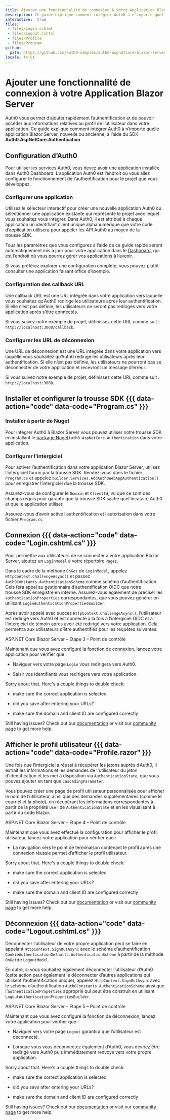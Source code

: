 ```yaml
---
title: Ajouter une fonctionnalité de connexion à votre Application Blazor Server
description: Ce guide explique comment intégrer Auth0 à n’importe quelle application Blazor Server, nouvelle ou ancienne, à l’aide du SDK Auth0.AspNetCore.Authentication
interactive:  true
files:
 - files/Login.cshtml
 - files/Logout.cshtml
 - files/Profile
 - files/Program
github:
  path: https://github.com/auth0-samples/auth0-aspnetcore-blazor-server-samples/tree/main/Quickstart/Sample
locale: fr-CA
---
```


# Ajouter une fonctionnalité de connexion à votre Application Blazor Server


<p>Auth0 vous permet d’ajouter rapidement l’authentification et de pouvoir accéder aux informations relatives au profil de l’utilisateur dans votre application. Ce guide explique comment intégrer Auth0 à n’importe quelle application Blazor Server, nouvelle ou ancienne, à l’aide du SDK <b>Auth0.AspNetCore.Authentication</b></p><p></p>

## Configuration d’Auth0


<p>Pour utiliser les services Auth0, vous devez avoir une application installée dans Auth0 Dashboard. L’application Auth0 est l’endroit où vous allez configurer le fonctionnement de l’authentification pour le projet que vous développez.</p><h3>Configurer une application</h3><p>Utilisez le sélecteur interactif pour créer une nouvelle application Auth0 ou sélectionner une application existante qui représente le projet avec lequel vous souhaitez vous intégrer. Dans Auth0, il est attribué à chaque application un identifiant client unique alphanumérique que votre code d’application utilisera pour appeler les API Auth0 au moyen de la trousse SDK.</p><p>Tous les paramètres que vous configurez à l’aide de ce guide rapide seront automatiquement mis à jour pour votre application dans le <a href="https://manage.auth0.com/dashboard/us/auth0-dsepaid/">Dashboard</a>, qui est l’endroit où vous pourrez gérer vos applications à l’avenir.</p><p>Si vous préférez explorer une configuration complète, vous pouvez plutôt consulter une application faisant office d’exemple.</p><h3>Configuration des callback URL</h3><p>Une callback URL est une URL intégrée dans votre application vers laquelle vous souhaitez qu’Auth0 redirige les utilisateurs après leur authentification. Si elle n’est pas définie, les utilisateurs ne seront pas redirigés vers votre application après s’être connectés.</p><p><div class="alert-container" severity="default"><p>Si vous suivez notre exemple de projet, définissez cette URL comme suit : <code>http://localhost:3000</code><code>/callback</code>.</p></div></p><h3>Configurer les URL de déconnexion</h3><p>Une URL de déconnexion est une URL intégrée dans votre application vers laquelle vous souhaitez qu’Auth0 redirige les utilisateurs après leur authentification. Si elle n’est pas définie, les utilisateurs ne pourront pas se déconnecter de votre application et recevront un message d’erreur.</p><p><div class="alert-container" severity="default"><p>Si vous suivez notre exemple de projet, définissez cette URL comme suit : <code>http://localhost:3000</code>.</p></div></p>

## Installer et configurer la trousse SDK {{{ data-action="code" data-code="Program.cs" }}}


<h3>Installer à partir de Nuget</h3><p>Pour intégrer Auth0 à Blazor Server vous pouvez utiliser notre trousse SDK en installant le <a href="https://www.nuget.org/packages/Auth0.AspNetCore.Authentication/">package Nuget</a><code>Auth0.AspNetCore.Authentication</code> dans votre application.</p><p></p><h3>Configurer l’intergiciel</h3><p>Pour activer l’authentification dans votre application Blazor Server, utilisez l’intergiciel fourni par la trousse SDK. Rendez-vous dans le fichier <code>Program.cs</code> et appelez <code>builder.Services.AddAuth0WebAppAuthentication()</code> pour enregistrer l’intergiciel due la trousse SDK.</p><p>Assurez-vous de configurer le <code>Domain</code> et <code>ClientId</code>, vu que ce sont des champs requis pour garantir que la trousse SDK sache quel locataire Auth0 et quelle application utiliser.</p><p>Assurez-vous d’avoir activé l’authentification et l’autorisation dans votre fichier <code>Program.cs</code>.</p>

## Connexion {{{ data-action="code" data-code="Login.cshtml.cs" }}}


<p>Pour permettre aux utilisateurs de se connecter à votre application Blazor Server, ajoutez un <code>LoginModel</code> à votre répertoire <code>Pages</code>.</p><p>Dans le cadre de la méthode <code>OnGet</code> de <code>LoginModel</code>, appelez <code>HttpContext.ChallengeAsync()</code> et passez <code>Auth0Constants.AuthenticationScheme</code> comme schéma d’authentification. Cela fera appel au gestionnaire d’authentification OIDC que notre trousse SDK enregistre en interne. Assurez-vous également de préciser les <code>authenticationProperties</code> correspondantes, que vous pouvez générer en utilisant <code>LoginAuthenticationPropertiesBuilder</code>.</p><p>Après avoir appelé avec succès <code>HttpContext.ChallengeAsync()</code>, l’utilisateur est redirigé vers Auth0 et est connecté à la fois à l’intergiciel OIDC et à l’intergiciel de témoin après avoir été redirigé vers votre application. Cela permettra aux utilisateurs d’être authentifiés pour les requêtes suivantes.</p><p><div class="checkpoint">ASP.NET Core Blazor Server – Étape 3 – Point de contrôle <div class="checkpoint-default"><p>Maintenant que vous avez configuré la fonction de connexion, lancez votre application pour vérifier que :</p><ul><li><p>Naviguer vers votre page <code>Login</code> vous redirigera vers Auth0.</p></li><li><p>Saisir vos identifiants vous redirigera vers votre application.</p></li></ul><p></p></div>

  <div class="checkpoint-success"></div>

  <div class="checkpoint-failure"><p>Sorry about that. Here&#39;s a couple things to double check:</p><ul><li><p>make sure the correct application is selected</p></li><li><p>did you save after entering your URLs?</p></li><li><p>make sure the domain and client ID are configured correctly</p></li></ul><p>Still having issues? Check out our <a href="https://auth0.com/docs">documentation</a> or visit our <a href="https://community.auth0.com/">community page</a> to get more help.</p></div>

  </div></p>

## Afficher le profil utilisateur {{{ data-action="code" data-code="Profile.razor" }}}


<p>Une fois que l’intergiciel a réussi à récupérer les jetons auprès d’Auth0, il extrait les informations et les demandes de l&#39;utilisateur du jeton d&#39;identification et les met à disposition via <code>AuthenticationState</code>, que vous pouvez ajouter en tant que <code>CascadingParameter</code>.</p><p>Vous pouvez créer une page de profil utilisateur personnalisée pour afficher le nom de l’utilisateur, ainsi que des demandes supplémentaires (comme le courriel et la photo), en récupérant les informations correspondantes à partir de la propriété <code>User</code> de <code>AuthenticationState</code> et en les visualisant à partir du code Blazor.</p><p><div class="checkpoint">ASP.NET Core Blazor Server – Étape 4 – Point de contrôle <div class="checkpoint-default"><p>Maintenant que vous avez effectué la configuration pour afficher le profil utilisateur, lancez votre application pour vérifier que :</p><ul><li><p>La navigation vers le point de terminaison contenant le profil après une connexion réussie permet d’afficher le profil utilisateur.</p></li></ul><p></p></div>

  <div class="checkpoint-success"></div>

  <div class="checkpoint-failure"><p>Sorry about that. Here&#39;s a couple things to double check:</p><ul><li><p>make sure the correct application is selected</p></li><li><p>did you save after entering your URLs?</p></li><li><p>make sure the domain and client ID are configured correctly</p></li></ul><p>Still having issues? Check out our <a href="https://auth0.com/docs">documentation</a> or visit our <a href="https://community.auth0.com/">community page</a> to get more help.</p></div>

  </div></p>

## Déconnexion {{{ data-action="code" data-code="Logout.cshtml.cs" }}}


<p>Déconnecter l’utilisateur de votre propre application peut se faire en appelant <code>HttpContext.SignOutAsync</code> avec le schéma d’authentification <code>CookieAuthenticationDefaults.AuthenticationScheme</code> à partir de la méthode <code>OnGet</code>de <code>LogoutModel</code>.</p><p>En outre, si vous souhaitez également déconnecter l’utilisateur d’Auth0 (cette action peut également le déconnecter d’autres applications qui utilisent l’authentification unique), appelez <code>HttpContext.SignOutAsync</code> avec le schéma d’authentification <code>Auth0Constants.AuthenticationScheme</code> ainsi que l’<code>authenticationProperties</code> approprié qui peut être construit en utilisant <code>LogoutAuthenticationPropertiesBuilder</code>.</p><p></p><p><div class="checkpoint">ASP.NET Core Blazor Server – Étape 5 – Point de contrôle <div class="checkpoint-default"><p>Maintenant que vous avez configuré la fonction de déconnexion, lancez votre application pour vérifier que :</p><ul><li><p>Naviguer vers votre page <code>Logout</code> garantira que l’utilisateur est déconnecté.</p></li><li><p>Lorsque vous vous déconnectez également d’Auth0, vous devriez être redirigé vers Auth0 puis immédiatement renvoyé vers votre propre application.</p></li></ul><p></p></div>

  <div class="checkpoint-success"></div>

  <div class="checkpoint-failure"><p>Sorry about that. Here&#39;s a couple things to double check:</p><ul><li><p>make sure the correct application is selected</p></li><li><p>did you save after entering your URLs?</p></li><li><p>make sure the domain and client ID are configured correctly</p></li></ul><p>Still having issues? Check out our <a href="https://auth0.com/docs">documentation</a> or visit our <a href="https://community.auth0.com/">community page</a> to get more help.</p></div>

  </div></p>
